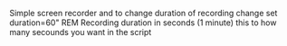Simple screen recorder and to change duration of recording change set duration=60"  REM Recording duration in seconds (1 minute) this to how many secounds you want in the script
